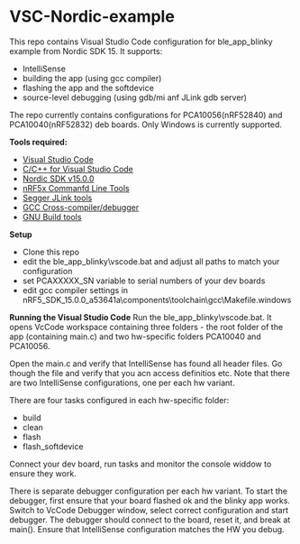 # VSC-Nordic-example

This repo contains Visual Studio Code configuration for ble_app_blinky example from Nordic SDK 15. It supports:
 - IntelliSense
 - building the app (using gcc compiler)
 - flashing the app and the softdevice
 - source-level debugging (using gdb/mi anf JLink gdb server)

The repo currently contains configurations for PCA10056(nRF52840) and PCA10040(nRF52832) deb boards.
Only Windows is currently supported.

__Tools required:__
 - [Visual Studio Code](https://code.visualstudio.com/)
 - [C/C++ for Visual Studio Code](https://marketplace.visualstudio.com/items?itemName=ms-vscode.cpptools)
 - [Nordic SDK v15.0.0](http://infocenter.nordicsemi.com/topic/com.nordic.infocenter.sdk/keydef/PLUGINS_ROOT/com.nordic.infocenter.sdk5.v15.0.0/index.html?cp=4_0_0)
 - [nRF5x Commanfd Line Tools](http://infocenter.nordicsemi.com/topic/com.nordic.infocenter.tools/dita/tools/nrf5x_command_line_tools/nrf5x_command_line_tools_lpage.html?cp=5_1)
 - [Segger JLink tools](https://www.segger.com/downloads/jlink/)
 - [GCC Cross-compiler/debugger](https://developer.arm.com/open-source/gnu-toolchain/gnu-rm/downloads)
 - [GNU Build tools](https://github.com/gnu-mcu-eclipse/windows-build-tools/releases)
 
 __Setup__
 - Clone this repo
 - edit the ble_app_blinky\vscode.bat and adjust all paths to match your configuration
 - set PCAXXXXX_SN variable to serial numbers of your dev boards
 - edit gcc compiler settings in nRF5_SDK_15.0.0_a53641a\components\toolchain\gcc\Makefile.windows
  
__Running the Visual Studio Code__
Run the ble_app_blinky\vscode.bat. It opens VcCode workspace containing three folders - the root folder of the app (containing main.c)
and two hw-specific folders PCA10040 and PCA10056.

Open the main.c and verify that IntelliSense has found all header files. Go though the file and verify that you acn access
definitios etc. Note that there are two IntelliSense configurations, one per each hw variant. 

There are four tasks configured in each hw-specific folder:
 - build
 - clean
 - flash
 - flash_softdevice
 
 Connect your dev board, run tasks and monitor the console widdow to ensure they work.
 
 There is separate debugger configuration per each hw variant. To start the debugger, first ensure that your board flashed ok and the blinky
 app works. Switch to VcCode Debugger window, select correct configuration and start debugger. The debugger should connect to the board,
 reset it, and break at main(). Ensure that IntelliSense configuration matches the HW you debug.
 
